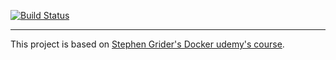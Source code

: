 [![Build Status](https://travis-ci.org/geoffroygivry/docker-react.svg?branch=master)](https://travis-ci.org/geoffroygivry/docker-react)

---

This project is based on [Stephen Grider's Docker udemy's course](https://www.udemy.com/docker-and-kubernetes-the-complete-guide/).
